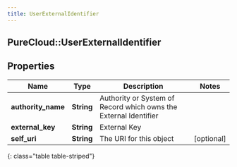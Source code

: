```yaml
---
title: UserExternalIdentifier
---
```

## PureCloud::UserExternalIdentifier

## Properties

|Name | Type | Description | Notes|
|------------ | ------------- | ------------- | -------------|
| **authority_name** | **String** | Authority or System of Record which owns the External Identifier | |
| **external_key** | **String** | External Key | |
| **self_uri** | **String** | The URI for this object | [optional] |
{: class="table table-striped"}


